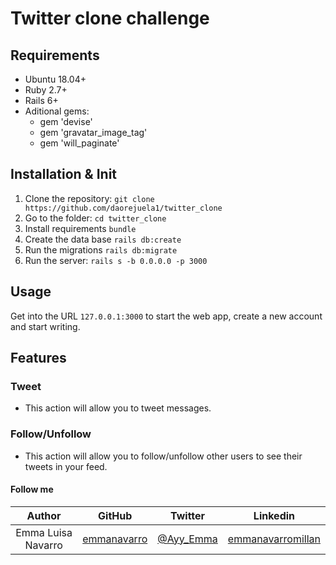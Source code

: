 # Twitter clone challenge

## Requirements

- Ubuntu 18.04+
- Ruby 2.7+
- Rails 6+
- Aditional gems:
  * gem 'devise'
  * gem 'gravatar_image_tag'
  * gem 'will_paginate'

## Installation & Init

1. Clone the repository: `git clone https://github.com/daorejuela1/twitter_clone`
2. Go to the folder: `cd twitter_clone`
3. Install requirements `bundle`
4. Create the data base `rails db:create`
5. Run the migrations `rails db:migrate`
6. Run the server: `rails s -b 0.0.0.0 -p 3000`

## Usage

Get into the URL `127.0.0.1:3000` to start the web app, create a new account and start writing.

## Features

### Tweet

 - This action will allow you to tweet messages.

### Follow/Unfollow

 - This action will allow you to follow/unfollow other users to see their tweets in your feed.

#### Follow me

| Author | GitHub | Twitter | Linkedin |
| :---: | :---: | :---: | :---: |
| Emma Luisa Navarro | [emmanavarro](https://github.com/emmanavarro) | [@Ayy_Emma](https://twitter.com/Ayy_Emma) | [emmanavarromillan](https://www.linkedin.com/in/emmanavarromillan) |

